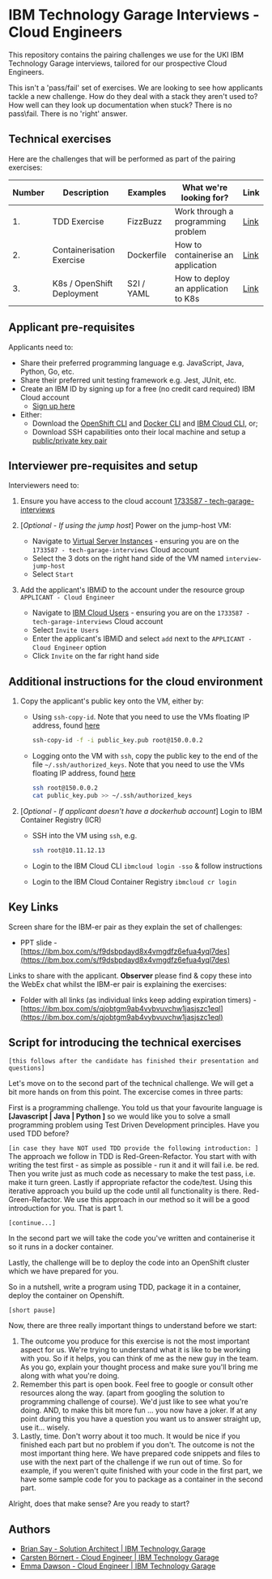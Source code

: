 # IBM Technology Garage Interviews - Cloud Engineers

This repository contains the pairing challenges we use for the UKI IBM Technology Garage interviews, tailored for our prospective Cloud Engineers.

This isn't a 'pass/fail' set of exercises. We are looking to see how applicants tackle a new challenge. How do they deal with a stack they aren't used to? How well can they look up documentation when stuck? There is no pass\fail. There is no 'right' answer.

## Technical exercises

Here are the challenges that will be performed as part of the pairing exercises:

| Number | Description                | Examples   | What we're looking for?             | Link                                                                                    |
| ------ | -------------------------- | ---------- | ----------------------------------- | --------------------------------------------------------------------------------------- |
| 1.     | TDD Exercise               | FizzBuzz   | Work through a programming problem  | [Link](https://github.com/briansay/tech-activities/tree/main/1-tdd-challenge/fizz-buzz) |
| 2.     | Containerisation Exercise  | Dockerfile | How to containerise an application  | [Link](https://github.com/briansay/tech-activities/tree/main/2-containerise)            |
| 3.     | K8s / OpenShift Deployment | S2I / YAML | How to deploy an application to K8s | [Link](https://github.com/briansay/tech-activities/tree/main/3-k8s-deployment)          |

## Applicant pre-requisites

Applicants need to:

- Share their preferred programming language e.g. JavaScript, Java, Python, Go, etc.
- Share their preferred unit testing framework e.g. Jest, JUnit, etc.
- Create an IBM ID by signing up for a free (no credit card required) IBM Cloud account
  - [Sign up here](https://cloud.ibm.com/registration)
- Either:
  - Download the [OpenShift CLI](https://cloud.ibm.com/docs/openshift?topic=openshift-openshift-cli) and [Docker CLI](https://docs.docker.com/get-docker/) and [IBM Cloud CLI](https://cloud.ibm.com/docs/cli?topic=cli-getting-started), or;
  - Download SSH capabilities onto their local machine and setup a [public/private key pair](https://www.digitalocean.com/community/tutorials/how-to-set-up-ssh-keys-2)

## Interviewer pre-requisites and setup

Interviewers need to:

1. Ensure you have access to the cloud account [1733587 - tech-garage-interviews](https://cloud.ibm.com/)
2. [*Optional - If using the jump host*] Power on the jump-host VM:

   - Navigate to [Virtual Server Instances](https://cloud.ibm.com/vpc-ext/compute/vs) - ensuring you are on the `1733587 - tech-garage-interviews` Cloud account
   - Select the 3 dots on the right hand side of the VM named `interview-jump-host`
   - Select `Start`

3. Add the applicant's IBMiD to the account under the resource group `APPLICANT - Cloud Engineer`
   - Navigate to [IBM Cloud Users](https://cloud.ibm.com/iam/users) - ensuring you are on the `1733587 - tech-garage-interviews` Cloud account
   - Select `Invite Users`
   - Enter the applicant's IBMiD and select `add` next to the `APPLICANT - Cloud Engineer` option
   - Click `Invite` on the far right hand side

## Additional instructions for the cloud environment

1. Copy the applicant's public key onto the VM, either by:

   - Using `ssh-copy-id`. Note that you need to use the VMs floating IP address, found [here](https://cloud.ibm.com/vpc-ext/compute/vs)

     ```bash
     ssh-copy-id -f -i public_key.pub root@150.0.0.2
     ```

   - Logging onto the VM with `ssh`, copy the public key to the end of the file `~/.ssh/authorized_keys`. Note that you need to use the VMs floating IP address, found [here](https://cloud.ibm.com/vpc-ext/compute/vs)

     ```bash
     ssh root@150.0.0.2
     cat public_key.pub >> ~/.ssh/authorized_keys
     ```

2. [*Optional - If applicant doesn't have a dockerhub account*] Login to IBM Container Registry (ICR)

   - SSH into the VM using `ssh`, e.g.

     ```bash
     ssh root@10.11.12.13
     ```

   - Login to the IBM Cloud CLI `ibmcloud login -sso` & follow instructions
   - Login to the IBM Cloud Container Registry `ibmcloud cr login`

## Key Links

Screen share for the IBM-er pair as they explain the set of challenges:

- PPT slide - [https://ibm.box.com/s/f9dsbpdayd8x4vmgdfz6efua4yql7des](https://ibm.box.com/s/f9dsbpdayd8x4vmgdfz6efua4yql7des)

Links to share with the applicant. **Observer** please find & copy these into the WebEx chat whilst the IBM-er pair is explaining the exercises:

- Folder with all links (as individual links keep adding expiration timers) - [https://ibm.box.com/s/qjobtgm9ab4vybvuvchw1jasjszc1eql](https://ibm.box.com/s/qjobtgm9ab4vybvuvchw1jasjszc1eql)

## Script for introducing the technical exercises

`[this follows after the candidate has finished their presentation and questions]`

Let's move on to the second part of the technical challenge. We will get a bit more hands on from this point. The excercise comes in three parts:

First is a programming challenge. You told us that your favourite language is **[Javascript | Java | Python ]** so we would like you to solve a small programming problem using Test Driven Development principles. Have you used TDD before?

`[in case they have NOT used TDD provide the following introduction: ]`
The approach we follow in TDD is Red-Green-Refactor. You start with with writing the test first - as simple as possible - run it and it will fail i.e. be red. Then you write just as much code as necessary to make the test pass, i.e. make it turn green. Lastly if appropriate refactor the code/test. Using this iterative approach you build up the code until all functionality is there. Red-Green-Refactor. We use this approach in our method so it will be a good introduction for you. That is part 1.

`[continue...]`

In the second part we will take the code you've written and containerise it so it runs in a docker container.

Lastly, the challenge will be to deploy the code into an OpenShift cluster which we have prepared for you.

So in a nutshell, write a program using TDD, package it in a container, deploy the container on Openshift.

`[short pause]`

Now, there are three really important things to understand before we start:

1. The outcome you produce for this exercise is not the most important aspect for us. We're trying to understand what it is like to be working with you. So if it helps, you can think of me as the new guy in the team. As you go, explain your thought process and make sure you'll bring me along with what you're doing.
2. Remember this part is open book. Feel free to google or consult other resources along the way. (apart from googling the solution to programming challenge of course). We'd just like to see what you're doing. AND, to make this bit more fun ... you now have a joker. If at any point during this you have a question you want us to answer straight up, use it... wisely.
3. Lastly, time. Don't worry about it too much. It would be nice if you finished each part but no problem if you don't. The outcome is not the most important thing here. We have prepared code snippets and files to use with the next part of the challenge if we run out of time. So for example, if you weren't quite finished with your code in the first part, we have some sample code for you to package as a container in the second part.

Alright, does that make sense? Are you ready to start?

## Authors

- [Brian Say - Solution Architect | IBM Technology Garage](https://github.com/briansay)
- [Carsten Börnert - Cloud Engineer | IBM Technology Garage](tbd)
- [Emma Dawson - Cloud Engineer | IBM Technology Garage](tbd)

